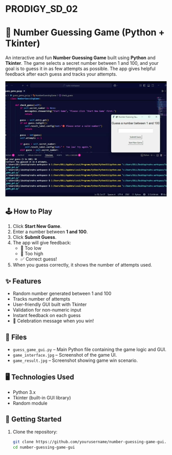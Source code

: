 # PRODIGY_SD_02
# 🎯 Number Guessing Game (Python + Tkinter)

An interactive and fun **Number Guessing Game** built using **Python** and **Tkinter**. The game selects a secret number between 1 and 100, and your goal is to guess it in as few attempts as possible. The app gives helpful feedback after each guess and tracks your attempts.

![Game Interface](./game_interface.jpg)

## 🕹️ How to Play

1. Click **Start New Game**.
2. Enter a number between **1 and 100**.
3. Click **Submit Guess**.
4. The app will give feedback:
   - 🔻 Too low
   - 🔺 Too high
   - ✅ Correct guess!
5. When you guess correctly, it shows the number of attempts used.

## ✨ Features

- Random number generated between 1 and 100
- Tracks number of attempts
- User-friendly GUI built with Tkinter
- Validation for non-numeric input
- Instant feedback on each guess
- 🎉 Celebration message when you win!

## 📁 Files

- `guess_game_gui.py` – Main Python file containing the game logic and GUI.
- `game_interface.jpg` – Screenshot of the game UI.
- `game_result.jpg` – Screenshot showing game win scenario.

## 🖥️ Technologies Used

- Python 3.x
- Tkinter (built-in GUI library)
- Random module

## 🚀 Getting Started

1. Clone the repository:
   ```bash
   git clone https://github.com/yourusername/number-guessing-game-gui.git
   cd number-guessing-game-gui
